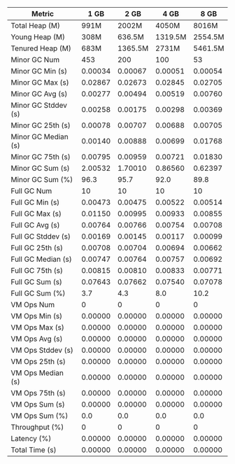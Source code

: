 | Metric | 1 GB | 2 GB | 4 GB | 8 GB |
|------|----|----|----|----|
| Total Heap (M) | 991M | 2002M | 4050M | 8016M |
| Young Heap (M) | 308M | 636.5M | 1319.5M | 2554.5M |
| Tenured Heap (M) | 683M | 1365.5M | 2731M | 5461.5M |
| Minor GC Num | 453 | 200 | 100 | 53 |
| Minor GC Min (s) | 0.00034 | 0.00067 | 0.00051 | 0.00054 |
| Minor GC Max (s) | 0.02867 | 0.02673 | 0.02845 | 0.02705 |
| Minor GC Avg (s) | 0.00277 | 0.00494 | 0.00519 | 0.00760 |
| Minor GC Stddev (s) | 0.00258 | 0.00175 | 0.00298 | 0.00369 |
| Minor GC 25th (s) | 0.00078 | 0.00707 | 0.00688 | 0.00705 |
| Minor GC Median (s) | 0.00140 | 0.00888 | 0.00699 | 0.01768 |
| Minor GC 75th (s) | 0.00795 | 0.00959 | 0.00721 | 0.01830 |
| Minor GC Sum (s) | 2.00532 | 1.70010 | 0.86560 | 0.62397 |
| Minor GC Sum (%) | 96.3 | 95.7 | 92.0 | 89.8 |
| Full GC Num | 10 | 10 | 10 | 10 |
| Full GC Min (s) | 0.00473 | 0.00475 | 0.00522 | 0.00514 |
| Full GC Max (s) | 0.01150 | 0.00995 | 0.00933 | 0.00855 |
| Full GC Avg (s) | 0.00764 | 0.00766 | 0.00754 | 0.00708 |
| Full GC Stddev (s) | 0.00169 | 0.00145 | 0.00117 | 0.00099 |
| Full GC 25th (s) | 0.00708 | 0.00704 | 0.00694 | 0.00662 |
| Full GC Median (s) | 0.00747 | 0.00764 | 0.00757 | 0.00692 |
| Full GC 75th (s) | 0.00815 | 0.00810 | 0.00833 | 0.00771 |
| Full GC Sum (s) | 0.07643 | 0.07662 | 0.07540 | 0.07078 |
| Full GC Sum (%) | 3.7 | 4.3 | 8.0 | 10.2 |
| VM Ops Num | 0 | 0 | 0 | 0 |
| VM Ops Min (s) | 0.00000 | 0.00000 | 0.00000 | 0.00000 |
| VM Ops Max (s) | 0.00000 | 0.00000 | 0.00000 | 0.00000 |
| VM Ops Avg (s) | 0.00000 | 0.00000 | 0.00000 | 0.00000 |
| VM Ops Stddev (s) | 0.00000 | 0.00000 | 0.00000 | 0.00000 |
| VM Ops 25th (s) | 0.00000 | 0.00000 | 0.00000 | 0.00000 |
| VM Ops Median (s) | 0.00000 | 0.00000 | 0.00000 | 0.00000 |
| VM Ops 75th (s) | 0.00000 | 0.00000 | 0.00000 | 0.00000 |
| VM Ops Sum (s) | 0.00000 | 0.00000 | 0.00000 | 0.00000 |
| VM Ops Sum (%) | 0.0 | 0.0 | 0.0 | 0.0 |
| Throughput (%) | 0 | 0 | 0 | 0 |
| Latency (%) | 0.00000 | 0.00000 | 0.00000 | 0.00000 |
| Total Time (s) | 0.00000 | 0.00000 | 0.00000 | 0.00000 |
